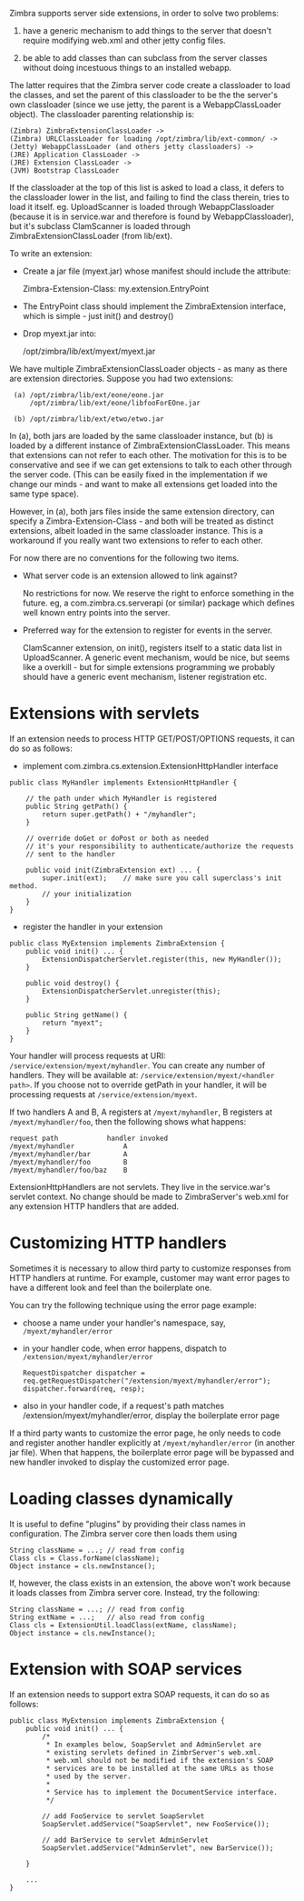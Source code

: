 Zimbra supports server side extensions, in order to solve two
problems:

1. have a generic mechanism to add things to the server that
  doesn't require modifying web.xml and other jetty config
  files.

2. be able to add classes than can subclass from the server
   classes without doing incestuous things to an installed
   webapp.

The latter requires that the Zimbra server code create a classloader
to load the classes, and set the parent of this classloader to be the
the server's own classloader (since we use jetty, the parent is a
WebappClassLoader object).  The classloader parenting relationship is:

    (Zimbra) ZimbraExtensionClassLoader ->
    (Zimbra) URLClassLoader for loading /opt/zimbra/lib/ext-common/ ->
    (Jetty) WebappClassLoader (and others jetty classloaders) -> 
    (JRE) Application ClassLoader ->
    (JRE) Extension ClassLoader ->
    (JVM) Bootstrap ClassLoader 
    
If the classloader at the top of this list is asked to load a class,
it defers to the classloader lower in the list, and failing to find
the class therein, tries to load it itself.  eg. UploadScanner is
loaded through WebappClassloader (because it is in service.war and
therefore is found by WebappClassloader), but it's subclass
ClamScanner is loaded through ZimbraExtensionClassLoader (from
lib/ext).

To write an extension:

   - Create a jar file (myext.jar) whose manifest should include the
     attribute:

        Zimbra-Extension-Class: my.extension.EntryPoint

   - The EntryPoint class should implement the ZimbraExtension
     interface, which is simple - just init() and destroy()

   - Drop myext.jar into:

        /opt/zimbra/lib/ext/myext/myext.jar

We have multiple ZimbraExtensionClassLoader objects - as many as there
are extension directories.  Suppose you had two extensions:

     (a) /opt/zimbra/lib/ext/eone/eone.jar
         /opt/zimbra/lib/ext/eone/libfooForEOne.jar
      
     (b) /opt/zimbra/lib/ext/etwo/etwo.jar

In (a), both jars are loaded by the same classloader instance, but (b)
is loaded by a different instance of ZimbraExtensionClassLoader.  This
means that extensions can not refer to each other.  The motivation for
this is to be conservative and see if we can get extensions to talk to
each other through the server code.  (This can be easily fixed in the
implementation if we change our minds - and want to make all
extensions get loaded into the same type space).

However, in (a), both jars files inside the same extension directory,
can specify a Zimbra-Extension-Class - and both will be treated as
distinct extensions, albeit loaded in the same classloader instance.
This is a workaround if you really want two extensions to refer to
each other.

For now there are no conventions for the following two items.

* What server code is an extension allowed to link against?

  No restrictions for now.  We reserve the right to enforce
  something in the future.  eg, a com.zimbra.cs.serverapi (or
  similar) package which defines well known entry points into the
  server.

* Preferred way for the extension to register for events in the server.

  ClamScanner extension, on init(), registers itself to a static
  data list in UploadScanner.  A generic event mechanism, would be
  nice, but seems like a overkill - but for simple extensions
  programming we probably should have a generic event mechanism,
  listener registration etc.


# Extensions with servlets

If an extension needs to process HTTP GET/POST/OPTIONS requests, it can do so as follows:

* implement com.zimbra.cs.extension.ExtensionHttpHandler interface

````	
public class MyHandler implements ExtensionHttpHandler {
	      
	// the path under which MyHandler is registered
	public String getPath() {
		return super.getPath() + "/myhandler";
	}
	
	// override doGet or doPost or both as needed
	// it's your responsibility to authenticate/authorize the requests
	// sent to the handler
	
	public void init(ZimbraExtension ext) ... {
		super.init(ext);    // make sure you call superclass's init method.
	    // your initialization
	}
}      
````
	  
* register the handler in your extension

````	
public class MyExtension implements ZimbraExtension {
	public void init() ... {
		ExtensionDispatcherServlet.register(this, new MyHandler());
	}
	
	public void destroy() {
		ExtensionDispatcherServlet.unregister(this);
	}
	
	public String getName() {
		return "myext";
	}
}
````
  
Your handler will process requests at URI: `/service/extension/myext/myhandler`.
You can create any number of handlers. They will be available at: `/service/extension/myext/<handler path>`.
If you choose not to override getPath in your handler, it will be processing requests
at `/service/extension/myext`.

If two handlers A and B, A registers at `/myext/myhandler`, B registers at `/myext/myhandler/foo`, then the
following shows what happens:

    request path            handler invoked
    /myext/myhandler			A
    /myext/myhandler/bar		A
    /myext/myhandler/foo		B
    /myext/myhandler/foo/baz	B
    
ExtensionHttpHandlers are not servlets. They live in the service.war's servlet context. 
No change should be made to ZimbraServer's web.xml for any extension HTTP handlers that are added.


# Customizing HTTP handlers

Sometimes it is necessary to allow third party to customize responses from HTTP handlers
at runtime. For example, customer may want error pages to have a different look and feel than
the boilerplate one.

You can try the following technique using the error page example:

  - choose a name under your handler's namespace, say, `/myext/myhandler/error`
  - in your handler code, when error happens, dispatch to
    `/extension/myext/myhandler/error`
    
        RequestDispatcher dispatcher = req.getRequestDispatcher("/extension/myext/myhandler/error");
        dispatcher.forward(req, resp);
    
  - also in your handler code, if a request's path matches /extension/myext/myhandler/error,
    display the boilerplate error page

If a third party wants to customize the error page, he only needs to code and register another handler
explicitly at `/myext/myhandler/error` (in another jar file). When that happens, the boilerplate error page
will be bypassed and new handler invoked to display the customized error page.

    
# Loading classes dynamically

It is useful to define "plugins" by providing their class names in configuration.
The Zimbra server core then loads them using

    String className = ...; // read from config
    Class cls = Class.forName(className);
    Object instance = cls.newInstance();
  
If, however, the class exists in an extension, the above won't work because it loads classes
from Zimbra server core. Instead, try the following:

    String className = ...; // read from config
    String extName = ...;   // also read from config
    Class cls = ExtensionUtil.loadClass(extName, className);
    Object instance = cls.newInstance();
  
  
# Extension with SOAP services

If an extension needs to support extra SOAP requests, it can do so as follows:
    
    public class MyExtension implements ZimbraExtension {
        public void init() ... {
            /* 
             * In examples below, SoapServlet and AdminServlet are 
             * existing servlets defined in ZimbrServer's web.xml.  
             * web.xml should not be modified if the extension's SOAP 
             * services are to be installed at the same URLs as those 
             * used by the server.
             *
             * Service has to implement the DocumentService interface.
             */ 
            
            // add FooService to servlet SoapServlet
            SoapServlet.addService("SoapServlet", new FooService());
            
            // add BarService to servlet AdminServlet
            SoapServlet.addService("AdminServlet", new BarService());
            
        }
          
        ...
    }  
    
